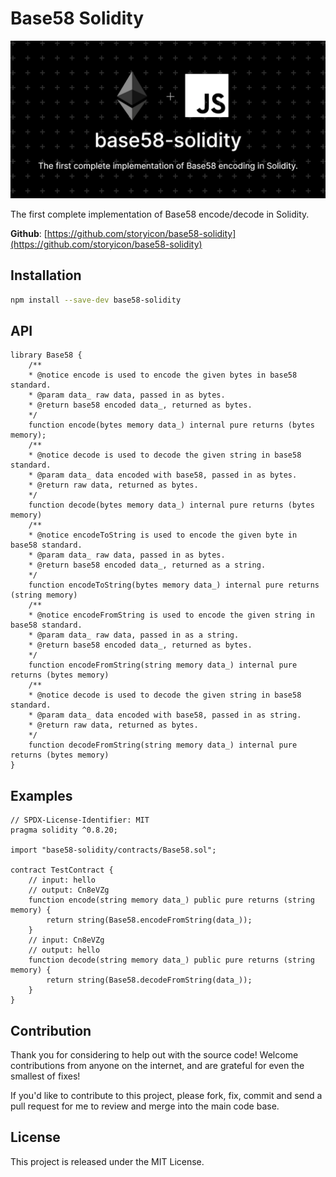 # Base58 Solidity

![Base58-Solidity](https://github.com/storyicon/base58-solidity/raw/master/docs/images/base58-solidity.png)


The first complete implementation of Base58 encode/decode in Solidity.

**Github**: [https://github.com/storyicon/base58-solidity](https://github.com/storyicon/base58-solidity)

## Installation

```bash
npm install --save-dev base58-solidity
```

## API

```solidity
library Base58 {
    /**
    * @notice encode is used to encode the given bytes in base58 standard.
    * @param data_ raw data, passed in as bytes.
    * @return base58 encoded data_, returned as bytes.
    */
    function encode(bytes memory data_) internal pure returns (bytes memory);
    /**
    * @notice decode is used to decode the given string in base58 standard.
    * @param data_ data encoded with base58, passed in as bytes.
    * @return raw data, returned as bytes.
    */
    function decode(bytes memory data_) internal pure returns (bytes memory)
    /**
    * @notice encodeToString is used to encode the given byte in base58 standard.
    * @param data_ raw data, passed in as bytes.
    * @return base58 encoded data_, returned as a string.
    */
    function encodeToString(bytes memory data_) internal pure returns (string memory)
    /**
    * @notice encodeFromString is used to encode the given string in base58 standard.
    * @param data_ raw data, passed in as a string.
    * @return base58 encoded data_, returned as bytes.
    */
    function encodeFromString(string memory data_) internal pure returns (bytes memory)
    /**
    * @notice decode is used to decode the given string in base58 standard.
    * @param data_ data encoded with base58, passed in as string.
    * @return raw data, returned as bytes.
    */
    function decodeFromString(string memory data_) internal pure returns (bytes memory)
}
```

## Examples



```solidity
// SPDX-License-Identifier: MIT
pragma solidity ^0.8.20;

import "base58-solidity/contracts/Base58.sol";

contract TestContract {
    // input: hello
    // output: Cn8eVZg
    function encode(string memory data_) public pure returns (string memory) {
        return string(Base58.encodeFromString(data_));
    }
    // input: Cn8eVZg
    // output: hello
    function decode(string memory data_) public pure returns (string memory) {
        return string(Base58.decodeFromString(data_));
    }
}
```



## Contribution

Thank you for considering to help out with the source code! Welcome contributions
from anyone on the internet, and are grateful for even the smallest of fixes!

If you'd like to contribute to this project, please fork, fix, commit and send a pull request
for me to review and merge into the main code base.

## License

This project is released under the MIT License.